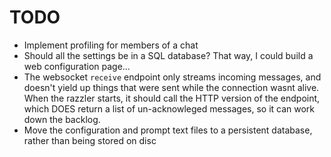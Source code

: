 # TODO

- Implement profiling for members of a chat
- Should all the settings be in a SQL database? That way, I could build a web configuration page...
- The websocket `receive` endpoint only streams incoming messages, and doesn't yield up things that were sent while the connection wasnt alive. When the razzler starts, it should call the HTTP version of the endpoint, which DOES return a list of un-acknowleged messages, so it can work down the backlog.
- Move the configuration and prompt text files to a persistent database, rather than being stored on disc
